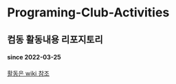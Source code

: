 # Programing-Club-Activities
## 컴동 활동내용 리포지토리 <h4>since 2022-03-25</h4>
[활동은 wiki 참조](https://github.com/StupidDeveloper05/Programing-Club-Activities/wiki)
